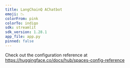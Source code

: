 ```yaml
---
title: LangChainQ AChatbot
emoji: 📉
colorFrom: pink
colorTo: indigo
sdk: streamlit
sdk_version: 1.28.1
app_file: app.py
pinned: false
---
```


Check out the configuration reference at https://huggingface.co/docs/hub/spaces-config-reference
